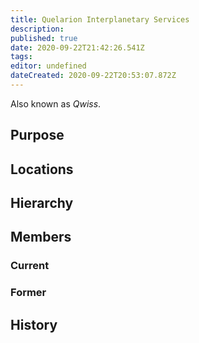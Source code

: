 ```yaml
---
title: Quelarion Interplanetary Services
description: 
published: true
date: 2020-09-22T21:42:26.541Z
tags: 
editor: undefined
dateCreated: 2020-09-22T20:53:07.872Z
---
```


Also known as *Qwiss*.

## Purpose

## Locations

## Hierarchy

## Members

### Current

### Former

## History